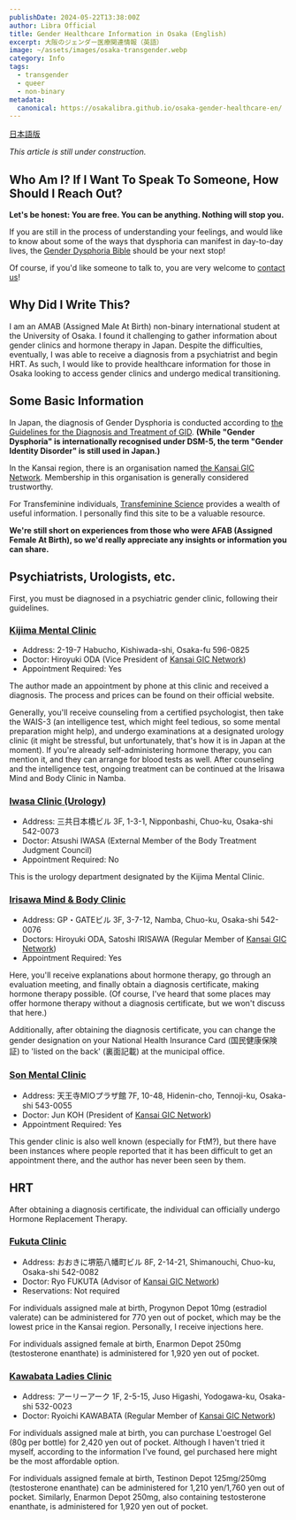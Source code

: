 ```yaml
---
publishDate: 2024-05-22T13:38:00Z
author: Libra Official
title: Gender Healthcare Information in Osaka (English)
excerpt: 大阪のジェンダー医療関連情報（英語）
image: ~/assets/images/osaka-transgender.webp
category: Info
tags:
  - transgender
  - queer
  - non-binary
metadata:
  canonical: https://osakalibra.github.io/osaka-gender-healthcare-en/
---
```


[日本語版](https://osakalibra.github.io/osaka-gender-healthcare-ja/)

*This article is still under construction.*

## Who Am I? If I Want To Speak To Someone, How Should I Reach Out?

**Let's be honest: You are free. You can be anything. Nothing will stop you.**

If you are still in the process of understanding your feelings, and would like to know about some of the ways that dysphoria can manifest in day-to-day lives, the [Gender Dysphoria Bible](https://genderdysphoria.fyi/) should be your next stop!

Of course, if you'd like someone to talk to, you are very welcome to [contact us](https://osakalibra.github.io/contact/)!

## Why Did I Write This?

I am an AMAB (Assigned Male At Birth) non-binary international student at the University of Osaka. I found it challenging to gather information about gender clinics and hormone therapy in Japan. Despite the difficulties, eventually, I was able to receive a diagnosis from a psychiatrist and begin HRT. As such, I would like to provide healthcare information for those in Osaka looking to access gender clinics and undergo medical transitioning.

## Some Basic Information

In Japan, the diagnosis of Gender Dysphoria is conducted according to [the Guidelines for the Diagnosis and Treatment of GID](https://www.jspn.or.jp/modules/advocacy/index.php?content_id=23). **(While "Gender Dysphoria" is internationally recognised under DSM-5, the term "Gender Identity Disorder" is still used in Japan.)**

In the Kansai region, there is an organisation named [the Kansai GIC Network](https://www.kgn.or.jp/index.html). Membership in this organisation is generally considered trustworthy.

For Transfeminine individuals, [Transfeminine Science](https://transfemscience.org/) provides a wealth of useful information. I personally find this site to be a valuable resource.

**We're still short on experiences from those who were AFAB (Assigned Female At Birth), so we'd really appreciate any insights or information you can share.**

## Psychiatrists, Urologists, etc.

First, you must be diagnosed in a psychiatric gender clinic, following their guidelines.

### [Kijima Mental Clinic](http://www.kijima.or.jp/cocoro/shinryo/gender/)

- Address: 2-19-7 Habucho, Kishiwada-shi, Osaka-fu 596-0825
- Doctor: Hiroyuki ODA (Vice President of [Kansai GIC Network](https://www.kgn.or.jp/officer.html))
- Appointment Required: Yes

The author made an appointment by phone at this clinic and received a diagnosis. The process and prices can be found on their official website.

Generally, you'll receive counseling from a certified psychologist, then take the WAIS-3 (an intelligence test, which might feel tedious, so some mental preparation might help), and undergo examinations at a designated urology clinic (it might be stressful, but unfortunately, that's how it is in Japan at the moment). If you're already self-administering hormone therapy, you can mention it, and they can arrange for blood tests as well. After counseling and the intelligence test, ongoing treatment can be continued at the Irisawa Mind and Body Clinic in Namba.

### [Iwasa Clinic (Urology)](https://www.iwasa-cl.net/)

- Address: 三共日本橋ビル 3F, 1-3-1, Nipponbashi, Chuo-ku, Osaka-shi 542-0073
- Doctor: Atsushi IWASA (External Member of the Body Treatment Judgment Council)
- Appointment Required: No

This is the urology department designated by the Kijima Mental Clinic.

### [Irisawa Mind & Body Clinic](https://www.irisawa-cl.jp/gender/)

- Address: GP・GATEビル 3F, 3-7-12, Namba, Chuo-ku, Osaka-shi 542-0076
- Doctors: Hiroyuki ODA, Satoshi IRISAWA (Regular Member of [Kansai GIC Network](https://www.kgn.or.jp/member1.html))
- Appointment Required: Yes

Here, you'll receive explanations about hormone therapy, go through an evaluation meeting, and finally obtain a diagnosis certificate, making hormone therapy possible. (Of course, I've heard that some places may offer hormone therapy without a diagnosis certificate, but we won't discuss that here.)

Additionally, after obtaining the diagnosis certificate, you can change the gender designation on your National Health Insurance Card (国民健康保険証) to 'listed on the back' (裏面記載) at the municipal office.

### [Son Mental Clinic](https://son-mentalclinic.jp/index.html)

- Address: 天王寺MIOプラザ館 7F, 10-48, Hidenin-cho, Tennoji-ku, Osaka-shi 543-0055
- Doctor: Jun KOH (President of [Kansai GIC Network](https://www.kgn.or.jp/officer.html))
- Appointment Required: Yes

This gender clinic is also well known (especially for FtM?), but there have been instances where people reported that it has been difficult to get an appointment there, and the author has never been seen by them.

## HRT

After obtaining a diagnosis certificate, the individual can officially undergo Hormone Replacement Therapy.

### [Fukuta Clinic](http://www.fukucli-5505.com/original4.html)

- Address:  おおきに堺筋八幡町ビル 8F, 2-14-21, Shimanouchi, Chuo-ku, Osaka-shi 542-0082
- Doctor: Ryo FUKUTA (Advisor of [Kansai GIC Network](https://www.kgn.or.jp/officer.html))
- Reservations: Not required

For individuals assigned male at birth, Progynon Depot 10mg (estradiol valerate) can be administered for 770 yen out of pocket, which may be the lowest price in the Kansai region. Personally, I receive injections here.

For individuals assigned female at birth, Enarmon Depot 250mg (testosterone enanthate) is administered for 1,920 yen out of pocket.

### [Kawabata Ladies Clinic](http://www4.plala.or.jp/kwbtlc/gender.html)

- Address: アーリーアーク 1F, 2-5-15, Juso Higashi, Yodogawa-ku, Osaka-shi 532-0023
- Doctor: Ryoichi KAWABATA (Regular Member of [Kansai GIC Network](https://www.kgn.or.jp/member1.html))

For individuals assigned male at birth, you can purchase L'oestrogel Gel (80g per bottle) for 2,420 yen out of pocket. Although I haven't tried it myself, according to the information I've found, gel purchased here might be the most affordable option.

For individuals assigned female at birth, Testinon Depot 125mg/250mg (testosterone enanthate) can be administered for 1,210 yen/1,760 yen out of pocket. Similarly, Enarmon Depot 250mg, also containing testosterone enanthate, is administered for 1,920 yen out of pocket.
